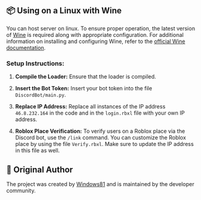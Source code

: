 ## 📦 Using on a Linux with Wine
You can host server on linux. To ensure proper operation, the latest version of [Wine](https://wiki.winehq.org/Download) is required along with appropriate configuration.
For additional information on installing and configuring Wine, refer to the [official Wine documentation](https://wiki.winehq.org/Download).

### Setup Instructions:
1. **Compile the Loader:**
    Ensure that the loader is compiled.

2. **Insert the Bot Token:**
    Insert your bot token into the file `DiscordBot/main.py`.

3. **Replace IP Address:**
    Replace all instances of the IP address `46.8.232.164` in the code and in the `login.rbxl` file with your own IP address.

4. **Roblox Place Verification:**
    To verify users on a Roblox place via the Discord bot, use the `/link` command. You can customize the Roblox place by using the file `Verify.rbxl`. Make sure to update the IP address in this file as well.


## 🚀 Original Author

The project was created by [Windows81](https://github.com/Windows81/Roblox-Freedom-Distribution) and is maintained by the developer community.

